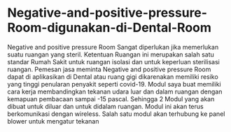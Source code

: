 # Negative-and-positive-pressure-Room-digunakan-di-Dental-Room

Negative and positive pressure Room Sangat diperlukan jika memerlukan suatu ruangan yang steril. Ketentuan Ruangan ini merupakan salah satu standar Rumah Sakit untuk ruangan isolasi dan untuk keperluan sterilisasi ruangan. Pemesan jasa meminta Negative and positive pressure Room dapat di aplikasikan di Dental atau ruang gigi dikarenakan memiliki resiko yang tinggi penularan penyakit seperti covid-19. 
Modul saya buat memiliki cara kerja membandingkan tekanan udara  luar dan dalam ruangan dengan kemapuan pembacaan sampai -15 pascal. Sehingga 2 Modul yang akan dibuat untuk diluar dan untuk didalam ruangan. Modul ini akan terus berkomunikasi dengan wireless. Salah satu modul akan terhubung ke panel blower untuk mengatur tekanan 
